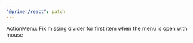 ```yaml
---
"@primer/react": patch
---
```


ActionMenu: Fix missing divider for first item when the menu is open with mouse

<!-- Changed components: ActionMenu -->
